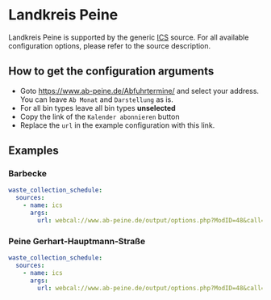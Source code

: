 # Landkreis Peine

Landkreis Peine is supported by the generic [ICS](/doc/source/ics.md) source. For all available configuration options, please refer to the source description.


## How to get the configuration arguments

- Goto <https://www.ab-peine.de/Abfuhrtermine/> and select your address. You can leave `Ab Monat` and `Darstellung` as is.
- For all bin types leave all bin types **unselected**  
- Copy the link of the `Kalender abonnieren` button
- Replace the `url` in the example configuration with this link.

## Examples

### Barbecke

```yaml
waste_collection_schedule:
  sources:
    - name: ics
      args:
        url: webcal://www.ab-peine.de/output/options.php?ModID=48&call=webcal&&pois=3660.301
```
### Peine Gerhart-Hauptmann-Straße

```yaml
waste_collection_schedule:
  sources:
    - name: ics
      args:
        url: webcal://www.ab-peine.de/output/options.php?ModID=48&call=webcal&&pois=3660.166
```
